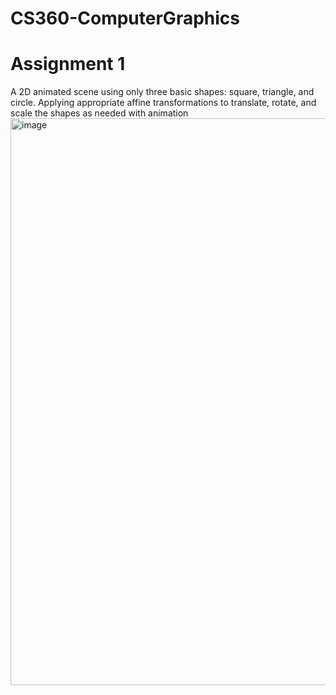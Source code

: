 # CS360-ComputerGraphics
# Assignment 1
A 2D animated scene using only three basic shapes: square, triangle, and circle. Applying appropriate affine transformations to translate, rotate, and scale the shapes as needed with animation
<img width="906" height="907" alt="image" src="https://github.com/user-attachments/assets/bfd2e631-f8c9-4ac3-92af-f03ee36085e7" />
